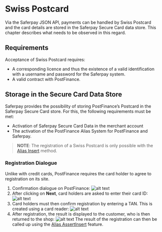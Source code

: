 # Swiss Postcard

Via the Saferpay JSON API, payments can be handled by Swiss Postcard and the card details are stored in the Saferpay Secure Card data store. This chapter describes what needs to be observed in this regard.

## <a name="pf-requirement"></a> Requirements

Acceptance of Swiss Postcard requires:

* A corresponding licence and thus the existence of a valid identification with a username and password for the Saferpay system.
* A valid contract with PostFinance.

## <a name="pf-alias"></a> Storage in the Secure Card Data Store

Saferpay provides the possibility of storing PostFinance’s Postcard in the Saferpay Secure Card store. For this, the following requirements must be met:

*	Activation of Saferpay Secure Card Data in the merchant account
* The activation of the PostFinance Alias System for PostFinance and Saferpay.

>
>    <i class="glyphicon glyphicon-hand-right"></i> **NOTE**: The registration of a Swiss Postcard is only possible with the [Alias Insert](https://saferpay.github.io/jsonapi/#Payment_v1_Alias_Insert) method.
>

### Registration Dialogue

Unlike with credit cards, PostFinance requires the card holder to agree to registration on its site.

1. Confirmation dialogue on PostFinance:
![alt text](https://raw.githubusercontent.com/saferpay/sndbx/master/images/post_reg_for_payment.png "Confirmation")
2. After clicking on **Next**, card holders are asked to enter their card ID:
![alt text](https://raw.githubusercontent.com/saferpay/sndbx/master/images/post_enter_id.png "Enter ID")
3. Card holders must then confirm registration by entering a TAN. This is created using a card reader:
![alt text](https://raw.githubusercontent.com/saferpay/sndbx/master/images/post_input_reader.png "Enter Code")
4. After registration, the result is displayed to the customer, who is then returned to the shop: 
![alt text](https://raw.githubusercontent.com/saferpay/sndbx/master/images/post_reg_completed.png "Registration complete")
The result of the registration can then be called up using the [Alias AssertInsert](https://saferpay.github.io/jsonapi/#Payment_v1_Alias_AssertInsert) feature.
